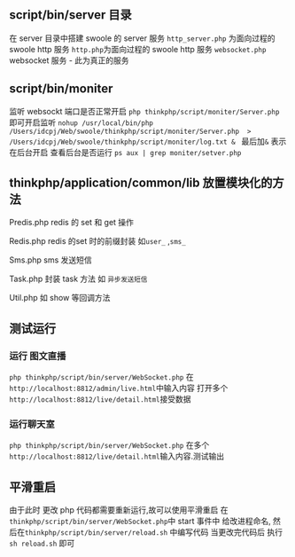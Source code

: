 
## script/bin/server 目录
在 server 目录中搭建 swoole 的 server 服务
`http_server.php` 为面向过程的 swoole http 服务 
`http.php`为面向过程的 swoole http 服务 
`websocket.php`  websocket 服务   -  此为真正的服务

## script/bin/moniter
监听 websockt 端口是否正常开启
`php thinkphp/script/moniter/Server.php`  即可开启监听
`nohup /usr/local/bin/php /Users/idcpj/Web/swoole/thinkphp/script/moniter/Server.php  > /Users/idcpj/Web/swoole/thinkphp/script/moniter/log.txt & `    最后加`&` 表示在后台开启
查看后台是否运行 `ps aux | grep moniter/setver.php`

## thinkphp/application/common/lib  放置模块化的方法

Predis.php  redis 的 set 和 get 操作

Redis.php    redis 的set 时的前缀封装  如`user_`  ,`sms_`

Sms.php     sms  发送短信

Task.php    封装 task 方法  如 `异步发送短信`

Util.php     如 show 等回调方法

##  测试运行
### 运行 图文直播
`php thinkphp/script/bin/server/WebSocket.php`
在`http://localhost:8812/admin/live.html`中输入内容
打开多个`http://localhost:8812/live/detail.html`接受数据

### 运行聊天室
`php thinkphp/script/bin/server/WebSocket.php`
在多个`http://localhost:8812/live/detail.html`输入内容.测试输出


## 平滑重启
由于此时 更改 php 代码都需要重新运行,故可以使用平滑重启
在`thinkphp/script/bin/server/WebSocket.php`中 start 事件中 给改进程命名,
然后在`thinkphp/script/bin/server/reload.sh` 中编写代码
当更改完代码后 执行`sh reload.sh` 即可